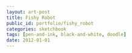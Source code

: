 ```yaml
---
layout: art-post
title: Fishy Robot
public_id: portfolio/fishy_robot
categories: sketchbook
tags: [pen-and-ink, black-and-white, doodle]
date: 2012-01-01
---
```

